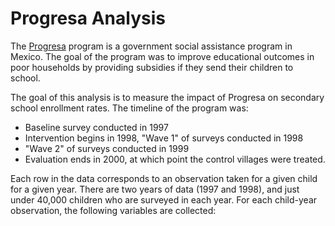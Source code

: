 # Progresa Analysis

The [Progresa](http://en.wikipedia.org/wiki/Oportunidades) program is a government social assistance program in Mexico. The goal of the program was to improve educational outcomes in poor households by providing subsidies if they send their children to school.

The goal of this analysis is to measure the impact of Progresa on secondary school enrollment rates. The timeline of the program was:
* Baseline survey conducted in 1997
* Intervention begins in 1998, "Wave 1" of surveys conducted in 1998
* "Wave 2" of surveys conducted in 1999
* Evaluation ends in 2000, at which point the control villages were treated.
 
Each row in the data corresponds to an observation taken for a given child for a given year. There are two years of data (1997 and 1998), and just under 40,000 children who are surveyed in each year. For each child-year observation, the following variables are collected:

